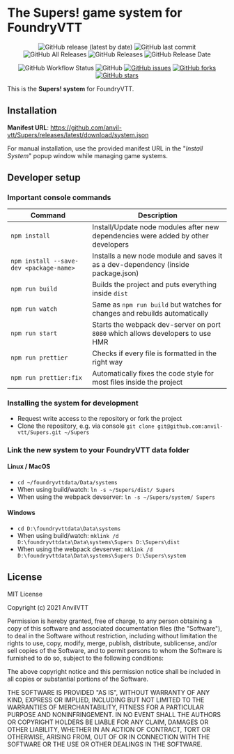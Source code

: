# The Supers! game system for FoundryVTT

<p align="center">
<img alt="GitHub release (latest by date)" src="https://img.shields.io/github/v/release/anvil-vtt/Supers"> <img alt="GitHub last commit" src="https://img.shields.io/github/last-commit/anvil-vtt/Supers"> <img alt="GitHub All Releases" src="https://img.shields.io/github/downloads/anvil-vtt/Supers/total" /> <img alt="GitHub Releases" src="https://img.shields.io/github/downloads/anvil-vtt/Supers/latest/total" /> <img alt="GitHub Release Date" src="https://img.shields.io/github/release-date/anvil-vtt/Supers?label=latest%20release" /> 
</p>
<p align="center">
<img alt="GitHub Workflow Status" src="https://img.shields.io/github/workflow/status/anvil-vtt/Supers/Supers%20CI"> <img alt="GitHub" src="https://img.shields.io/github/license/anvil-vtt/Supers"> <a href="https://github.com/anvil-vtt/Supers/issues"><img alt="GitHub issues" src="https://img.shields.io/github/issues/anvil-vtt/Supers"></a> <a href="https://github.com/anvil-vtt/Supers/network"><img alt="GitHub forks" src="https://img.shields.io/github/forks/anvil-vtt/Supers"></a> <a href="https://github.com/anvil-vtt/Supers/stargazers"><img alt="GitHub stars" src="https://img.shields.io/github/stars/anvil-vtt/Supers"></a> 
</p>

This is the **Supers! system** for FoundryVTT. 


## Installation
**Manifest URL**: https://github.com/anvil-vtt/Supers/releases/latest/download/system.json

For manual installation, use the provided manifest URL in the "*Install System*" popup window while managing game systems.


## Developer setup

### Important console commands

| Command | Description |
|---------|-------------|
|`npm install`|Install/Update node modules after new dependencies were added by other developers|
|`npm install --save-dev <package-name>`| Installs a new node module and saves it as a dev-dependency (inside package.json)|
|`npm run build`|Builds the project and puts everything inside `dist`|
|`npm run watch`|Same as `npm run build` but watches for changes and rebuilds automatically|
|`npm run start`|Starts the webpack dev-server on port `8080` which allows developers to use HMR|
|`npm run prettier`|Checks if every file is formatted in the right way|
|`npm run prettier:fix`|Automatically fixes the code style for most files inside the project|

### Installing the system for development

- Request write access to the repository or fork the project
- Clone the repository, e.g. via console `git clone git@github.com:anvil-vtt/Supers.git ~/Supers`

### Link the new system to your FoundryVTT data folder

#### Linux / MacOS
  - `cd ~/foundryvttdata/Data/systems`
  - When using build/watch: `ln -s ~/Supers/dist/ Supers`
  - When using the webpack devserver: `ln -s ~/Supers/system/ Supers`
  
#### Windows
  - `cd D:\foundryvttdata\Data\systems`
  - When using build/watch: `mklink /d D:\foundryvttdata\Data\systems\Supers D:\Supers\dist`
  - When using the webpack devserver: `mklink /d D:\foundryvttdata\Data\systems\Supers D:\Supers\system`
  

## License

MIT License

Copyright (c) 2021 AnvilVTT

Permission is hereby granted, free of charge, to any person obtaining a copy
of this software and associated documentation files (the "Software"), to deal
in the Software without restriction, including without limitation the rights
to use, copy, modify, merge, publish, distribute, sublicense, and/or sell
copies of the Software, and to permit persons to whom the Software is
furnished to do so, subject to the following conditions:

The above copyright notice and this permission notice shall be included in all
copies or substantial portions of the Software.

THE SOFTWARE IS PROVIDED "AS IS", WITHOUT WARRANTY OF ANY KIND, EXPRESS OR
IMPLIED, INCLUDING BUT NOT LIMITED TO THE WARRANTIES OF MERCHANTABILITY,
FITNESS FOR A PARTICULAR PURPOSE AND NONINFRINGEMENT. IN NO EVENT SHALL THE
AUTHORS OR COPYRIGHT HOLDERS BE LIABLE FOR ANY CLAIM, DAMAGES OR OTHER
LIABILITY, WHETHER IN AN ACTION OF CONTRACT, TORT OR OTHERWISE, ARISING FROM,
OUT OF OR IN CONNECTION WITH THE SOFTWARE OR THE USE OR OTHER DEALINGS IN THE
SOFTWARE.
